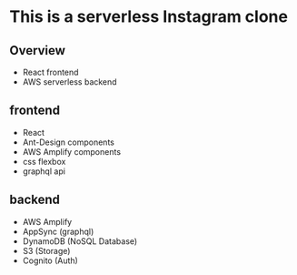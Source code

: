 # This is a serverless Instagram clone

## Overview
* React frontend
* AWS serverless backend


## frontend
* React
* Ant-Design components
* AWS Amplify components
* css flexbox
* graphql api


## backend
* AWS Amplify
* AppSync (graphql)
* DynamoDB (NoSQL Database)
* S3 (Storage)
* Cognito (Auth)

